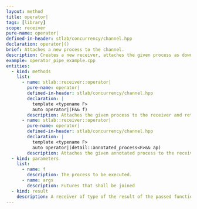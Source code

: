 ```yaml
---
layout: method
title: operator|
tags: [library]
scope: receiver
pure-name: operator|
defined-in-header: stlab/concurrency/channel.hpp 
declaration: operator|()
brief: Attaches a new process to the channel.
description: Creates a new receiver, attaches the given process as downstream to it and returns this new receiver. The new receiver inherits the executor from its upstream receiver if not an alternative executor is attached. In case that `T` of `receiver<T>` is a move only type, repeated calls of this operator overwrite the previous attached downstream channel.
example: operator_pipe_example.cpp
entities:
  - kind: methods
    list:
      - name: stlab::receiver::operator|
        pure-name: operator|
        defined-in-header: stlab/concurrency/channel.hpp 
        declaration: |
          template <typename F> 
          auto operator|(F&& f)
        description: Attaches the given process to the receiver and returns a new receiver. It can either be a function object with a single parameter or a process that has an `await()` and a `yield()` method.
      - name: stlab::receiver::operator|
        pure-name: operator|
        defined-in-header: stlab/concurrency/channel.hpp 
        declaration: |
          template <typename F>
          auto operator|(detail::annotated_process<F>&& ap)
        description: Attaches the given annotated process to the receiver and returns a new receiver. It can either be a function object with a single parameter or a process that follows this signature. An `annotated_process` should not be explicitly instantiated but it gets implicitly created as soon as one combines a function object with an `operator&` and an `executor` or a `buffer_size` or both.
  - kind: parameters
    list:
      - name: f
        description: The process to be executed.
      - name: args
        description: Futures that shall be joined
  - kind: result
    description: A receiver of type of the result of the passed function object
---
```

